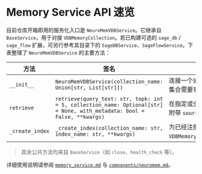 # Memory Service API 速览

目前仓库开箱即用的服务化入口是 `NeuroMemVDBService`。它继承自 `BaseService`，用于对接 `VDBMemoryCollection`。若已构建可选的 `sage_db`
/ `sage_flow` 扩展，可另行参考其目录下的 `SageDBService`、`SageFlowService`。下表整理了 `NeuroMemVDBService` 的主要方法：

| 方法            | 签名                                                                                                                     | 说明                                                                    |
| --------------- | ------------------------------------------------------------------------------------------------------------------------ | ----------------------------------------------------------------------- |
| `__init__`      | `NeuroMemVDBService(collection_name: Union[str, List[str]])`                                                             | 连接一个或多个已存在的 VDB 集合；集合需要事先创建索引。                 |
| `retrieve`      | `retrieve(query_text: str, topk: int = 5, collection_name: Optional[str] = None, with_metadata: bool = False, **kwargs)` | 在指定或全部集合上执行检索，结果中附带 `source_collection` 字段。       |
| `_create_index` | `_create_index(collection_name: str, index_name: str, **kwargs)`                                                         | 为已经注册的集合创建索引，内部使用 `VDBMemoryCollection.create_index`。 |

> 其余公共方法均来自 `BaseService`（如 `close`、`health_check` 等）。

详细使用说明请参阅 [`memory_service.md`](./memory_service.md) 与
[`components/neuromem.md`](../../components/neuromem.md)。
